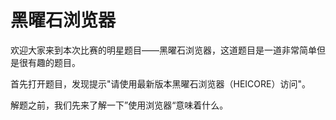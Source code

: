 # 黑曜石浏览器

欢迎大家来到本次比赛的明星题目——黑曜石浏览器，这道题目是一道非常简单但是很有趣的题目。

首先打开题目，发现提示"请使用最新版本黑曜石浏览器（HEICORE）访问"。

解题之前，我们先来了解一下”使用浏览器“意味着什么。

